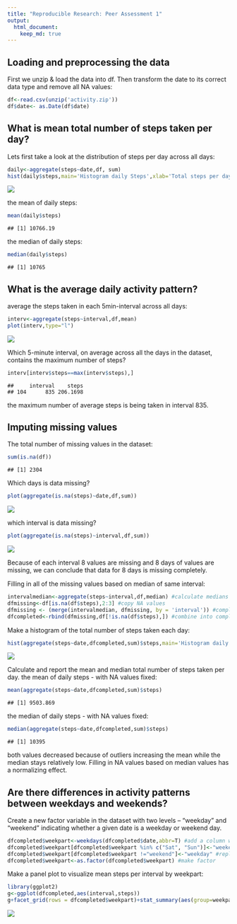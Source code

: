 ```yaml
---
title: "Reproducible Research: Peer Assessment 1"
output: 
  html_document:
    keep_md: true
---
```



## Loading and preprocessing the data
First we unzip & load the data into df. Then transform the date to its correct data type and remove all NA values:

```r
df<-read.csv(unzip('activity.zip'))
df$date<- as.Date(df$date)
```

## What is mean total number of steps taken per day?
Lets first take a look at the distribution of steps per day across all days:

```r
daily<-aggregate(steps~date,df, sum)
hist(daily$steps,main='Histogram daily Steps',xlab='Total steps per day',ylab='Frequency of days')
```

![](PA1_template_files/figure-html/unnamed-chunk-2-1.png)<!-- -->

the mean of daily steps:

```r
mean(daily$steps)
```

```
## [1] 10766.19
```

the median of daily steps:

```r
median(daily$steps)
```

```
## [1] 10765
```

## What is the average daily activity pattern?
average the steps taken in each 5min-interval across all days:

```r
interv<-aggregate(steps~interval,df,mean)
plot(interv,type="l")
```

![](PA1_template_files/figure-html/unnamed-chunk-5-1.png)<!-- -->

Which 5-minute interval, on average across all the days in the dataset, contains the maximum number of steps?

```r
interv[interv$steps==max(interv$steps),]
```

```
##     interval    steps
## 104      835 206.1698
```
the maximum number of average steps is being taken in interval 835.

## Imputing missing values
The total number of missing values in the dataset:

```r
sum(is.na(df))
```

```
## [1] 2304
```
Which days is data missing?

```r
plot(aggregate(is.na(steps)~date,df,sum))
```

![](PA1_template_files/figure-html/unnamed-chunk-8-1.png)<!-- -->

which interval is data missing?

```r
plot(aggregate(is.na(steps)~interval,df,sum))
```

![](PA1_template_files/figure-html/unnamed-chunk-9-1.png)<!-- -->

Because of each interval 8 values are missing and 8 days of values are missing, we can conclude that data for 8 days is missing completely.

Filling in all of the missing values based on median of same interval:

```r
intervalmedian<-aggregate(steps~interval,df,median) #calculate medians to fill in
dfmissing<-df[is.na(df$steps),2:3] #copy NA values
dfmissing <- (merge(intervalmedian, dfmissing, by = 'interval')) #complete with medians per interval
dfcompleted<-rbind(dfmissing,df[!is.na(df$steps),]) #combine into completed table
```

Make a histogram of the total number of steps taken each day:

```r
hist(aggregate(steps~date,dfcompleted,sum)$steps,main='Histogram daily Steps with NA values fixed',xlab='Total steps per day',ylab='Frequency of days')
```

![](PA1_template_files/figure-html/unnamed-chunk-11-1.png)<!-- -->

Calculate and report the mean and median total number of steps taken per day.
the mean of daily steps - with NA values fixed:

```r
mean(aggregate(steps~date,dfcompleted,sum)$steps)
```

```
## [1] 9503.869
```

the median of daily steps - with NA values fixed:

```r
median(aggregate(steps~date,dfcompleted,sum)$steps)
```

```
## [1] 10395
```
both values decreased because of outliers increasing the mean while the median stays relatively low. Filling in NA values based on median values has a normalizing effect. 

## Are there differences in activity patterns between weekdays and weekends?
Create a new factor variable in the dataset with two levels – “weekday” and “weekend” indicating whether a given date is a weekday or weekend day.

```r
dfcompleted$weekpart<-weekdays(dfcompleted$date,abbr=T) #add a column with abbreviated weekdays
dfcompleted$weekpart[dfcompleted$weekpart %in% c("Sat", "Sun")]<-"weekend" #replace sat&sun
dfcompleted$weekpart[dfcompleted$weekpart !="weekend"]<-"weekday" #replace the rest
dfcompleted$weekpart<-as.factor(dfcompleted$weekpart) #make factor
```

Make a panel plot to visualize mean steps per interval by weekpart:

```r
library(ggplot2)
g<-ggplot(dfcompleted,aes(interval,steps))
g+facet_grid(rows = dfcompleted$weekpart)+stat_summary(aes(group=weekpart), fun.y=mean, geom="line")+labs(title="Mean steps per 5minutes day-interval by Weekpart")
```

![](PA1_template_files/figure-html/unnamed-chunk-15-1.png)<!-- -->
